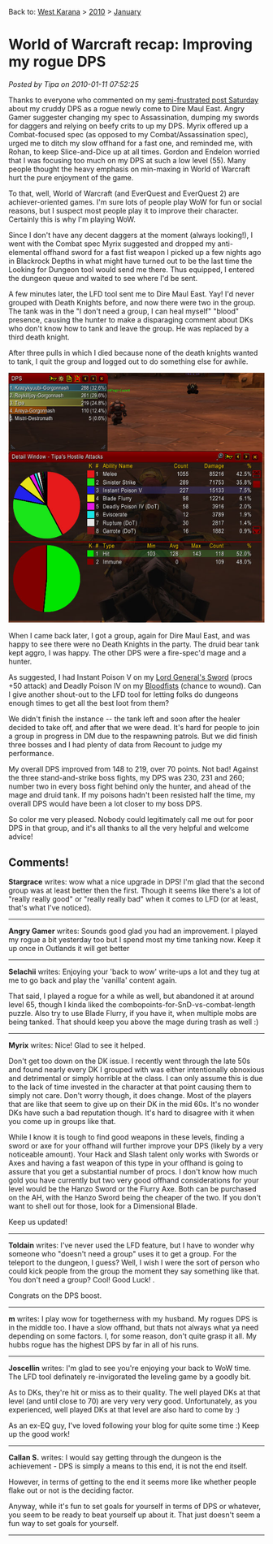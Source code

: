 Back to: [West Karana](/posts/westkarana.md) > [2010](/posts/2010/westkarana.md) > [January](./westkarana.md)
# World of Warcraft recap: Improving my rogue DPS

*Posted by Tipa on 2010-01-11 07:52:25*

Thanks to everyone who commented on my [semi-frustrated post Saturday](../../../index.php/2010/01/09/world-of-warcraft-i-suck-at-this-whole-dps-thing/) about my cruddy DPS as a rogue newly come to Dire Maul East. Angry Gamer suggester changing my spec to Assassination, dumping my swords for daggers and relying on beefy crits to up my DPS. Myrix offered up a Combat-focused spec (as opposed to my Combat/Assassination spec), urged me to ditch my slow offhand for a fast one, and reminded me, with Rohan, to keep Slice-and-Dice up at all times. Gordon and Endelon worried that I was focusing too much on my DPS at such a low level (55). Many people thought the heavy emphasis on min-maxing in World of Warcraft hurt the pure enjoyment of the game.

To that, well, World of Warcraft (and EverQuest and EverQuest 2) are achiever-oriented games. I'm sure lots of people play WoW for fun or social reasons, but I suspect most people play it to improve their character. Certainly this is why I'm playing WoW.

Since I don't have any decent daggers at the moment (always looking!), I went with the Combat spec Myrix suggested and dropped my anti-elemental offhand sword for a fast fist weapon I picked up a few nights ago in Blackrock Depths in what might have turned out to be the last time the Looking for Dungeon tool would send me there. Thus equipped, I entered the dungeon queue and waited to see where I'd be sent.

A few minutes later, the LFD tool sent me to Dire Maul East. Yay! I'd never grouped with Death Knights before, and now there were two in the group. The tank was in the "I don't need a group, I can heal myself" "blood" presence, causing the hunter to make a disparaging comment about DKs who don't know how to tank and leave the group. He was replaced by a third death knight.

After three pulls in which I died because none of the death knights wanted to tank, I quit the group and logged out to do something else for awhile.

![](../../../uploads/2010/01/WoW-2010-01-11-07-19-38-54.jpg "Improved Dire Maul East stats")

When I came back later, I got a group, again for Dire Maul East, and was happy to see there were no Death Knights in the party. The druid bear tank kept aggro, I was happy. The other DPS were a fire-spec'd mage and a hunter.

As suggested, I had Instant Poison V on my [Lord General's Sword](http://www.wowarmory.com/item-info.xml?i=11817) (procs +50 attack) and Deadly Poison IV on my [Bloodfists](http://www.wowarmory.com/item-info.xml?i=11744) (chance to wound). Can I give another shout-out to the LFD tool for letting folks do dungeons enough times to get all the best loot from them?

We didn't finish the instance -- the tank left and soon after the healer decided to take off, and after that we were dead. It's hard for people to join a group in progress in DM due to the respawning patrols. But we did finish three bosses and I had plenty of data from Recount to judge my performance.

My overall DPS improved from 148 to 219, over 70 points. Not bad! Against the three stand-and-strike boss fights, my DPS was 230, 231 and 260; number two in every boss fight behind only the hunter, and ahead of the mage and druid tank. If my poisons hadn't been resisted half the time, my overall DPS would have been a lot closer to my boss DPS.

So color me very pleased. Nobody could legitimately call me out for poor DPS in that group, and it's all thanks to all the very helpful and welcome advice!

## Comments!

**Stargrace** writes: wow what a nice upgrade in DPS! I'm glad that the second group was at least better then the first. Though it seems like there's a lot of "really really good" or "really really bad" when it comes to LFD (or at least, that's what I've noticed).

---

**Angry Gamer** writes: Sounds good glad you had an improvement. I played my rogue a bit yesterday too but I spend most my time tanking now. Keep it up once in Outlands it will get better

---

**Selachii** writes: Enjoying your 'back to wow' write-ups a lot and they tug at me to go back and play the 'vanilla' content again.

That said, I played a rogue for a while as well, but abandoned it at around level 65, though I kinda liked the combopoints-for-SnD-vs-combat-length puzzle. Also try to use Blade Flurry, if you have it, when multiple mobs are being tanked. That should keep you above the mage during trash as well :)

---

**Myrix** writes: Nice! Glad to see it helped. 

Don't get too down on the DK issue. I recently went through the late 50s and found nearly every DK I grouped with was either intentionally obnoxious and detrimental or simply horrible at the class. I can only assume this is due to the lack of time invested in the character at that point causing them to simply not care. Don't worry though, it does change. Most of the players that are like that seem to give up on their DK in the mid 60s. It's no wonder DKs have such a bad reputation though. It's hard to disagree with it when you come up in groups like that. 

While I know it is tough to find good weapons in these levels, finding a sword or axe for your offhand will further improve your DPS (likely by a very noticeable amount). Your Hack and Slash talent only works with Swords or Axes and having a fast weapon of this type in your offhand is going to assure that you get a substantial number of procs. I don't know how much gold you have currently but two very good offhand considerations for your level would be the Hanzo Sword or the Flurry Axe. Both can be purchased on the AH, with the Hanzo Sword being the cheaper of the two. If you don't want to shell out for those, look for a Dimensional Blade. 

Keep us updated!

---

**Toldain** writes: I've never used the LFD feature, but I have to wonder why someone who "doesn't need a group" uses it to get a group. For the teleport to the dungeon, I guess? Well, I wish I were the sort of person who could kick people from the group the moment they say something like that. You don't need a group? Cool! Good Luck! .

Congrats on the DPS boost.

---

**m** writes: I play wow for togetherness with my husband. My rogues DPS is in the middle too. I have a slow offhand, but thats not always what ya need depending on some factors. I, for some reason, don't quite grasp it all. My hubbs rogue has the highest DPS by far in all of his runs.

---

**Joscellin** writes: I'm glad to see you're enjoying your back to WoW time. The LFD tool definately re-invigorated the leveling game by a goodly bit.

As to DKs, they're hit or miss as to their quality. The well played DKs at that level (and until close to 70) are very very very good. Unfortunately, as you experienced, well played DKs at that level are also hard to come by :)

As an ex-EQ guy, I've loved following your blog for quite some time :) Keep up the good work!

---

**Callan S.** writes: I would say getting through the dungeon is the achievement - DPS is simply a means to this end, it is not the end itself.

However, in terms of getting to the end it seems more like whether people flake out or not is the deciding factor.

Anyway, while it's fun to set goals for yourself in terms of DPS or whatever, you seem to be ready to beat yourself up about it. That just doesn't seem a fun way to set goals for yourself.

---

